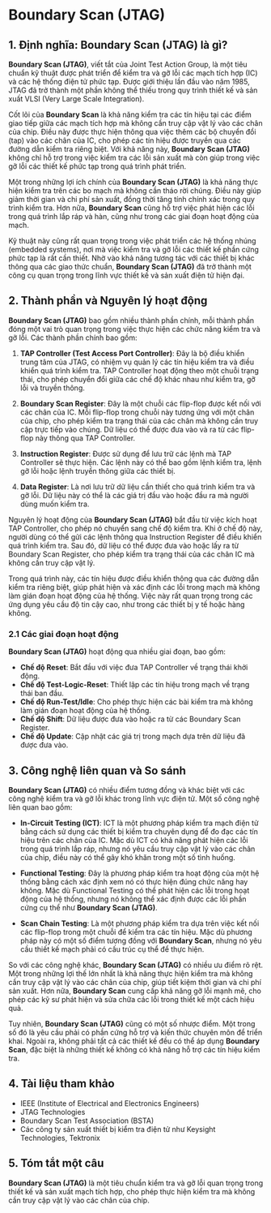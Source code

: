 # Boundary Scan (JTAG)

## 1. Định nghĩa: **Boundary Scan (JTAG)** là gì?
**Boundary Scan (JTAG)**, viết tắt của Joint Test Action Group, là một tiêu chuẩn kỹ thuật được phát triển để kiểm tra và gỡ lỗi các mạch tích hợp (IC) và các hệ thống điện tử phức tạp. Được giới thiệu lần đầu vào năm 1985, JTAG đã trở thành một phần không thể thiếu trong quy trình thiết kế và sản xuất VLSI (Very Large Scale Integration). 

Cốt lõi của **Boundary Scan** là khả năng kiểm tra các tín hiệu tại các điểm giao tiếp giữa các mạch tích hợp mà không cần truy cập vật lý vào các chân của chip. Điều này được thực hiện thông qua việc thêm các bộ chuyển đổi (tap) vào các chân của IC, cho phép các tín hiệu được truyền qua các đường dẫn kiểm tra riêng biệt. Với khả năng này, **Boundary Scan (JTAG)** không chỉ hỗ trợ trong việc kiểm tra các lỗi sản xuất mà còn giúp trong việc gỡ lỗi các thiết kế phức tạp trong quá trình phát triển.

Một trong những lợi ích chính của **Boundary Scan (JTAG)** là khả năng thực hiện kiểm tra trên các bo mạch mà không cần tháo rời chúng. Điều này giúp giảm thời gian và chi phí sản xuất, đồng thời tăng tính chính xác trong quy trình kiểm tra. Hơn nữa, **Boundary Scan** cũng hỗ trợ việc phát hiện các lỗi trong quá trình lắp ráp và hàn, cũng như trong các giai đoạn hoạt động của mạch.

Kỹ thuật này cũng rất quan trọng trong việc phát triển các hệ thống nhúng (embedded systems), nơi mà việc kiểm tra và gỡ lỗi các thiết kế phần cứng phức tạp là rất cần thiết. Nhờ vào khả năng tương tác với các thiết bị khác thông qua các giao thức chuẩn, **Boundary Scan (JTAG)** đã trở thành một công cụ quan trọng trong lĩnh vực thiết kế và sản xuất điện tử hiện đại.

## 2. Thành phần và Nguyên lý hoạt động
**Boundary Scan (JTAG)** bao gồm nhiều thành phần chính, mỗi thành phần đóng một vai trò quan trọng trong việc thực hiện các chức năng kiểm tra và gỡ lỗi. Các thành phần chính bao gồm:

1. **TAP Controller (Test Access Port Controller)**: Đây là bộ điều khiển trung tâm của JTAG, có nhiệm vụ quản lý các tín hiệu kiểm tra và điều khiển quá trình kiểm tra. TAP Controller hoạt động theo một chuỗi trạng thái, cho phép chuyển đổi giữa các chế độ khác nhau như kiểm tra, gỡ lỗi và truyền thông.

2. **Boundary Scan Register**: Đây là một chuỗi các flip-flop được kết nối với các chân của IC. Mỗi flip-flop trong chuỗi này tương ứng với một chân của chip, cho phép kiểm tra trạng thái của các chân mà không cần truy cập trực tiếp vào chúng. Dữ liệu có thể được đưa vào và ra từ các flip-flop này thông qua TAP Controller.

3. **Instruction Register**: Được sử dụng để lưu trữ các lệnh mà TAP Controller sẽ thực hiện. Các lệnh này có thể bao gồm lệnh kiểm tra, lệnh gỡ lỗi hoặc lệnh truyền thông giữa các thiết bị.

4. **Data Register**: Là nơi lưu trữ dữ liệu cần thiết cho quá trình kiểm tra và gỡ lỗi. Dữ liệu này có thể là các giá trị đầu vào hoặc đầu ra mà người dùng muốn kiểm tra.

Nguyên lý hoạt động của **Boundary Scan (JTAG)** bắt đầu từ việc kích hoạt TAP Controller, cho phép nó chuyển sang chế độ kiểm tra. Khi ở chế độ này, người dùng có thể gửi các lệnh thông qua Instruction Register để điều khiển quá trình kiểm tra. Sau đó, dữ liệu có thể được đưa vào hoặc lấy ra từ Boundary Scan Register, cho phép kiểm tra trạng thái của các chân IC mà không cần truy cập vật lý.

Trong quá trình này, các tín hiệu được điều khiển thông qua các đường dẫn kiểm tra riêng biệt, giúp phát hiện và xác định các lỗi trong mạch mà không làm gián đoạn hoạt động của hệ thống. Việc này rất quan trọng trong các ứng dụng yêu cầu độ tin cậy cao, như trong các thiết bị y tế hoặc hàng không.

### 2.1 Các giai đoạn hoạt động
**Boundary Scan (JTAG)** hoạt động qua nhiều giai đoạn, bao gồm:

- **Chế độ Reset**: Bắt đầu với việc đưa TAP Controller về trạng thái khởi động.
- **Chế độ Test-Logic-Reset**: Thiết lập các tín hiệu trong mạch về trạng thái ban đầu.
- **Chế độ Run-Test/Idle**: Cho phép thực hiện các bài kiểm tra mà không làm gián đoạn hoạt động của hệ thống.
- **Chế độ Shift**: Dữ liệu được đưa vào hoặc ra từ các Boundary Scan Register.
- **Chế độ Update**: Cập nhật các giá trị trong mạch dựa trên dữ liệu đã được đưa vào.

## 3. Công nghệ liên quan và So sánh
**Boundary Scan (JTAG)** có nhiều điểm tương đồng và khác biệt với các công nghệ kiểm tra và gỡ lỗi khác trong lĩnh vực điện tử. Một số công nghệ liên quan bao gồm:

- **In-Circuit Testing (ICT)**: ICT là một phương pháp kiểm tra mạch điện tử bằng cách sử dụng các thiết bị kiểm tra chuyên dụng để đo đạc các tín hiệu trên các chân của IC. Mặc dù ICT có khả năng phát hiện các lỗi trong quá trình lắp ráp, nhưng nó yêu cầu truy cập vật lý vào các chân của chip, điều này có thể gây khó khăn trong một số tình huống.

- **Functional Testing**: Đây là phương pháp kiểm tra hoạt động của một hệ thống bằng cách xác định xem nó có thực hiện đúng chức năng hay không. Mặc dù Functional Testing có thể phát hiện các lỗi trong hoạt động của hệ thống, nhưng nó không thể xác định được các lỗi phần cứng cụ thể như **Boundary Scan (JTAG)**.

- **Scan Chain Testing**: Là một phương pháp kiểm tra dựa trên việc kết nối các flip-flop trong một chuỗi để kiểm tra các tín hiệu. Mặc dù phương pháp này có một số điểm tương đồng với **Boundary Scan**, nhưng nó yêu cầu thiết kế mạch phải có cấu trúc cụ thể để thực hiện.

So với các công nghệ khác, **Boundary Scan (JTAG)** có nhiều ưu điểm rõ rệt. Một trong những lợi thế lớn nhất là khả năng thực hiện kiểm tra mà không cần truy cập vật lý vào các chân của chip, giúp tiết kiệm thời gian và chi phí sản xuất. Hơn nữa, **Boundary Scan** cung cấp khả năng gỡ lỗi mạnh mẽ, cho phép các kỹ sư phát hiện và sửa chữa các lỗi trong thiết kế một cách hiệu quả.

Tuy nhiên, **Boundary Scan (JTAG)** cũng có một số nhược điểm. Một trong số đó là yêu cầu phải có phần cứng hỗ trợ và kiến thức chuyên môn để triển khai. Ngoài ra, không phải tất cả các thiết kế đều có thể áp dụng **Boundary Scan**, đặc biệt là những thiết kế không có khả năng hỗ trợ các tín hiệu kiểm tra.

## 4. Tài liệu tham khảo
- IEEE (Institute of Electrical and Electronics Engineers)
- JTAG Technologies
- Boundary Scan Test Association (BSTA)
- Các công ty sản xuất thiết bị kiểm tra điện tử như Keysight Technologies, Tektronix

## 5. Tóm tắt một câu
**Boundary Scan (JTAG)** là một tiêu chuẩn kiểm tra và gỡ lỗi quan trọng trong thiết kế và sản xuất mạch tích hợp, cho phép thực hiện kiểm tra mà không cần truy cập vật lý vào các chân của chip.